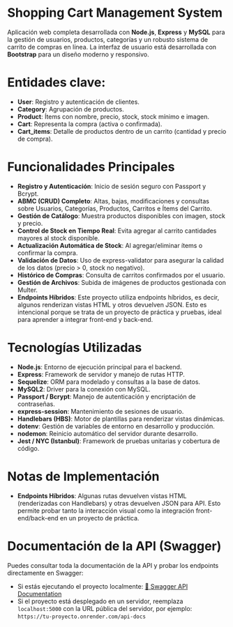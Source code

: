 # Shopping Cart Management System

Aplicación web completa desarrollada con **Node.js**, **Express** y **MySQL** para la gestión de usuarios, productos, categorías y un robusto sistema de carrito de compras en línea. La interfaz de usuario está desarrollada con **Bootstrap** para un diseño moderno y responsivo.

# Entidades clave:

- **User**: Registro y autenticación de clientes.  
- **Category**: Agrupación de productos.  
- **Product**: Ítems con nombre, precio, stock, stock mínimo e imagen.  
- **Cart**: Representa la compra (activa o confirmada).  
- **Cart_items**: Detalle de productos dentro de un carrito (cantidad y precio de compra).  

# Funcionalidades Principales

- **Registro y Autenticación**: Inicio de sesión seguro con Passport y Bcrypt.  
- **ABMC (CRUD) Completo**: Altas, bajas, modificaciones y consultas sobre Usuarios, Categorías, Productos, Carritos e Ítems del Carrito.  
- **Gestión de Catálogo**: Muestra productos disponibles con imagen, stock y precio.  
- **Control de Stock en Tiempo Real**: Evita agregar al carrito cantidades mayores al stock disponible.  
- **Actualización Automática de Stock**: Al agregar/eliminar ítems o confirmar la compra.  
- **Validación de Datos**: Uso de express-validator para asegurar la calidad de los datos (precio > 0, stock no negativo).  
- **Histórico de Compras**: Consulta de carritos confirmados por el usuario.  
- **Gestión de Archivos**: Subida de imágenes de productos gestionada con Multer.  
- **Endpoints Híbridos**: Este proyecto utiliza endpoints híbridos, es decir, algunos renderizan vistas HTML y otros devuelven JSON. Esto es intencional porque se trata de un proyecto de práctica y pruebas, ideal para aprender a integrar front-end y back-end.  

# Tecnologías Utilizadas

- **Node.js**: Entorno de ejecución principal para el backend.  
- **Express**: Framework de servidor y manejo de rutas HTTP.  
- **Sequelize**: ORM para modelado y consultas a la base de datos.  
- **MySQL2**: Driver para la conexión con MySQL.  
- **Passport / Bcrypt**: Manejo de autenticación y encriptación de contraseñas.  
- **express-session**: Mantenimiento de sesiones de usuario.  
- **Handlebars (HBS)**: Motor de plantillas para renderizar vistas dinámicas.  
- **dotenv**: Gestión de variables de entorno en desarrollo y producción.  
- **nodemon**: Reinicio automático del servidor durante desarrollo.  
- **Jest / NYC (Istanbul)**: Framework de pruebas unitarias y cobertura de código.

# Notas de Implementación

- **Endpoints Híbridos**: Algunas rutas devuelven vistas HTML (renderizadas con Handlebars) y otras devuelven JSON para API. Esto permite probar tanto la interacción visual como la integración front-end/back-end en un proyecto de práctica.  

# Documentación de la API (Swagger)

Puedes consultar toda la documentación de la API y probar los endpoints directamente en Swagger:  

- Si estás ejecutando el proyecto localmente: [📄 Swagger API Documentation](http://localhost:5000/api-docs)  
- Si el proyecto está desplegado en un servidor, reemplaza `localhost:5000` con la URL pública del servidor, por ejemplo: `https://tu-proyecto.onrender.com/api-docs`
